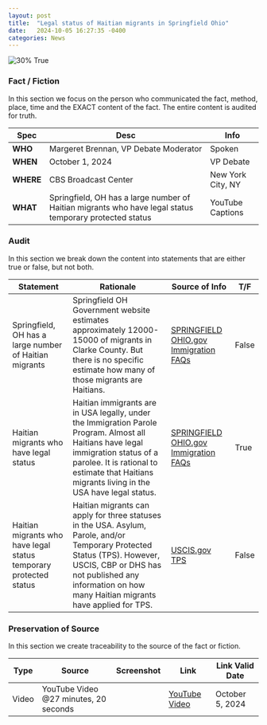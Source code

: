 ```yaml
---
layout: post
title:  "Legal status of Haitian migrants in Springfield Ohio"
date:   2024-10-05 16:27:35 -0400
categories: News
---
```


![30% True](/assets/images/30.jpg)

### Fact / Fiction

In this section we focus on the person who communicated the fact, method, place, time and the EXACT content of the fact. The entire content is audited for truth.

| Spec | Desc | Info |
| ----------- | ----------- | ----------- |
| **WHO** | Margeret Brennan, VP Debate Moderator | Spoken |
| **WHEN** | October 1, 2024 | VP Debate |
| **WHERE** | CBS Broadcast Center | New York City, NY |
| **WHAT** | Springfield, OH has a large number of Haitian migrants who have legal status temporary protected status | YouTube Captions |

### Audit

In this section we break down the content into statements that are either true or false, but not both.

| Statement | Rationale | Source of Info | T/F |
| ----------- | ----------- | ----------- | ----------- |
| Springfield, OH has a large number of Haitian migrants | Springfield OH Government website estimates approximately 12000-15000 of migrants in Clarke County. But there is no specific estimate how many of those migrants are Haitians. | [SPRINGFIELD OHIO.gov Immigration FAQs](https://springfieldohio.gov/immigration-faqs/) | False |
| Haitian migrants who have legal status | Haitian immigrants are in USA legally, under the Immigration Parole Program. Almost all Haitians have legal immigration status of a parolee. It is rational to estimate that Haitians migrants living in the USA have legal status. | [SPRINGFIELD OHIO.gov Immigration FAQs](https://springfieldohio.gov/immigration-faqs/)  | True |
| Haitian migrants who have legal status temporary protected status | Haitian migrants can apply for three statuses in the USA. Asylum, Parole, and/or Temporary Protected Status (TPS). However, USCIS, CBP or DHS has not published any information on how many Haitian migrants have applied for TPS. | [USCIS.gov TPS](https://www.uscis.gov/humanitarian/temporary-protected-status) | False |

### Preservation of Source

In this section we create traceability to the source of the fact or fiction.

| Type | Source | Screenshot | Link | Link Valid Date |
| ----------- | ----------- | ----------- | ----------- | ----------- |
| Video | YouTube Video @27 minutes, 20 seconds | |  [YouTube Video](https://www.youtube.com/live/VAGZGQg31hs&t=1640) | October 5, 2024 |
